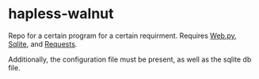 # hapless-walnut

Repo for a certain program for a certain requirment. Requires [Web.py](http://webpy.org), [Sqlite](https://www.sqlite.org), and [Requests](http://www.python-requests.org/en/latest/).

Additionally, the configuration file must be present, as well as the sqlite db file.
